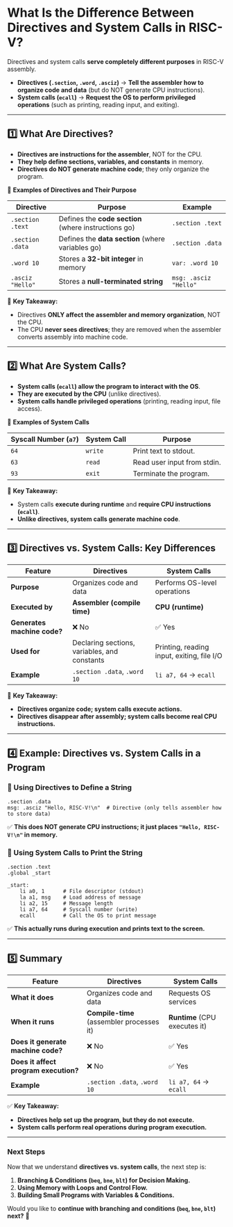 # **What Is the Difference Between Directives and System Calls in RISC-V?**

Directives and system calls **serve completely different purposes** in RISC-V assembly.

- **Directives (`.section`, `.word`, `.asciz`)** → **Tell the assembler how to organize code and data** (but do NOT generate CPU instructions).
- **System calls (`ecall`)** → **Request the OS to perform privileged operations** (such as printing, reading input, and exiting).

---

## **1️⃣ What Are Directives?**

- **Directives are instructions for the assembler**, NOT for the CPU.
- **They help define sections, variables, and constants** in memory.
- **Directives do NOT generate machine code**; they only organize the program.

📌 **Examples of Directives and Their Purpose**

|**Directive**|**Purpose**|**Example**|
|---|---|---|
|`.section .text`|Defines the **code section** (where instructions go)|`.section .text`|
|`.section .data`|Defines the **data section** (where variables go)|`.section .data`|
|`.word 10`|Stores a **32-bit integer** in memory|`var: .word 10`|
|`.asciz "Hello"`|Stores a **null-terminated string**|`msg: .asciz "Hello"`|

📌 **Key Takeaway:**

- Directives **ONLY affect the assembler and memory organization**, NOT the CPU.
- The CPU **never sees directives**; they are removed when the assembler converts assembly into machine code.

---

## **2️⃣ What Are System Calls?**

- **System calls (`ecall`) allow the program to interact with the OS**.
- **They are executed by the CPU** (unlike directives).
- **System calls handle privileged operations** (printing, reading input, file access).

📌 **Examples of System Calls**

|**Syscall Number (`a7`)**|**System Call**|**Purpose**|
|---|---|---|
|`64`|`write`|Print text to stdout.|
|`63`|`read`|Read user input from stdin.|
|`93`|`exit`|Terminate the program.|

📌 **Key Takeaway:**

- System calls **execute during runtime** and **require CPU instructions (`ecall`)**.
- **Unlike directives, system calls generate machine code**.

---

## **3️⃣ Directives vs. System Calls: Key Differences**

|**Feature**|**Directives**|**System Calls**|
|---|---|---|
|**Purpose**|Organizes code and data|Performs OS-level operations|
|**Executed by**|**Assembler (compile time)**|**CPU (runtime)**|
|**Generates machine code?**|❌ No|✅ Yes|
|**Used for**|Declaring sections, variables, and constants|Printing, reading input, exiting, file I/O|
|**Example**|`.section .data`, `.word 10`|`li a7, 64` → `ecall`|

📌 **Key Takeaway:**

- **Directives organize code; system calls execute actions.**
- **Directives disappear after assembly; system calls become real CPU instructions.**

---

## **4️⃣ Example: Directives vs. System Calls in a Program**

### **🔹 Using Directives to Define a String**

```assembly
.section .data
msg: .asciz "Hello, RISC-V!\n"  # Directive (only tells assembler how to store data)
```

✅ **This does NOT generate CPU instructions; it just places `"Hello, RISC-V!\n"` in memory.**

### **🔹 Using System Calls to Print the String**

```assembly
.section .text
.global _start

_start:
    li a0, 1      # File descriptor (stdout)
    la a1, msg    # Load address of message
    li a2, 15     # Message length
    li a7, 64     # Syscall number (write)
    ecall         # Call the OS to print message
```

✅ **This actually runs during execution and prints text to the screen.**

---

## **5️⃣ Summary**

|**Feature**|**Directives**|**System Calls**|
|---|---|---|
|**What it does**|Organizes code and data|Requests OS services|
|**When it runs**|**Compile-time** (assembler processes it)|**Runtime** (CPU executes it)|
|**Does it generate machine code?**|❌ No|✅ Yes|
|**Does it affect program execution?**|❌ No|✅ Yes|
|**Example**|`.section .data`, `.word 10`|`li a7, 64` → `ecall`|

✅ **Key Takeaway:**

- **Directives help set up the program, but they do not execute.**
- **System calls perform real operations during program execution.**

---

### **Next Steps**

Now that we understand **directives vs. system calls**, the next step is:

1. **Branching & Conditions (`beq`, `bne`, `blt`) for Decision Making.**
2. **Using Memory with Loops and Control Flow.**
3. **Building Small Programs with Variables & Conditions.**

Would you like to **continue with branching and conditions (`beq`, `bne`, `blt`) next?** 🚀